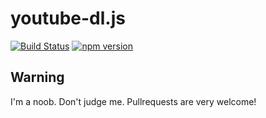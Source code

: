 # youtube-dl.js
[![Build Status](https://travis-ci.org/Delivator/youtube-dl.js.svg?branch=master)](https://travis-ci.org/Delivator/youtube-dl.js)
[![npm version](https://badge.fury.io/js/youtube-dl.js.svg)](https://badge.fury.io/js/youtube-dl.js)

## Warning
I'm a noob. Don't judge me.
Pullrequests are very welcome!